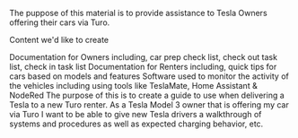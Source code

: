 The puppose of this material is to provide assistance to Tesla Owners offering their cars via Turo.

Content we'd like to create

Documentation for Owners including, car prep check list, check out task list, check in task list
Documentation for Renters including, quick tips for cars based on models and features
Software used to monitor the activity of the vehicles including using tools like TeslaMate, Home Assistant & NodeRed
The purpose of this is to create a guide to use when delivering a Tesla to a new Turo renter. As a Tesla Model 3 owner that is offering my car via Turo I want to be able to give new Tesla drivers a walkthrough of systems and procedures as well as expected charging behavior, etc.

